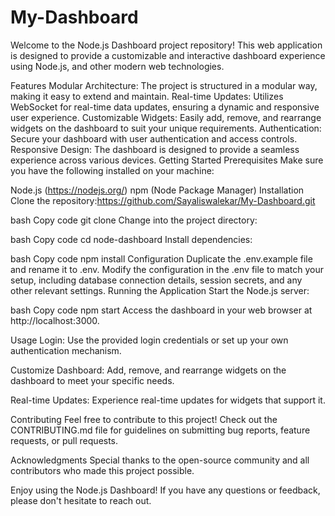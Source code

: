 # My-Dashboard
Welcome to the Node.js Dashboard project repository! This web application is designed to provide a customizable and interactive dashboard experience using Node.js,  and other modern web technologies.

Features
Modular Architecture: The project is structured in a modular way, making it easy to extend and maintain.
Real-time Updates: Utilizes WebSocket for real-time data updates, ensuring a dynamic and responsive user experience.
Customizable Widgets: Easily add, remove, and rearrange widgets on the dashboard to suit your unique requirements.
Authentication: Secure your dashboard with user authentication and access controls.
Responsive Design: The dashboard is designed to provide a seamless experience across various devices.
Getting Started
Prerequisites
Make sure you have the following installed on your machine:

Node.js (https://nodejs.org/)
npm (Node Package Manager)
Installation
Clone the repository:https://github.com/Sayaliswalekar/My-Dashboard.git

bash
Copy code
git clone 
Change into the project directory:

bash
Copy code
cd node-dashboard
Install dependencies:

bash
Copy code
npm install
Configuration
Duplicate the .env.example file and rename it to .env.
Modify the configuration in the .env file to match your setup, including database connection details, session secrets, and any other relevant settings.
Running the Application
Start the Node.js server:

bash
Copy code
npm start
Access the dashboard in your web browser at http://localhost:3000.

Usage
Login: Use the provided login credentials or set up your own authentication mechanism.

Customize Dashboard: Add, remove, and rearrange widgets on the dashboard to meet your specific needs.

Real-time Updates: Experience real-time updates for widgets that support it.

Contributing
Feel free to contribute to this project! Check out the CONTRIBUTING.md file for guidelines on submitting bug reports, feature requests, or pull requests.


Acknowledgments
Special thanks to the open-source community and all contributors who made this project possible.

Enjoy using the Node.js Dashboard! If you have any questions or feedback, please don't hesitate to reach out.
